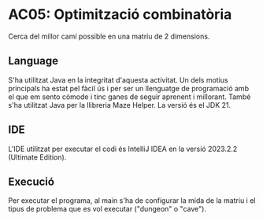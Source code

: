 # AC05: Optimització combinatòria
Cerca del millor camí possible en una matriu de 2 dimensions.
## Language
S'ha utilitzat Java en la integritat d'aquesta activitat. Un dels motius principals ha estat pel fàcil ús i per ser un llenguatge de programació amb el que em sento còmode i tinc ganes de seguir aprenent i millorant. 
També s'ha utilitzat Java per la llibreria Maze Helper. La versió és el JDK 21.
## IDE
L'IDE utilitzat per executar el codi és IntelliJ IDEA en la versió 2023.2.2 (Ultimate Edition).
## Execució
Per executar el programa, al main s'ha de configurar la mida de la matriu i el tipus de problema que es vol executar ("dungeon" o "cave"). 
